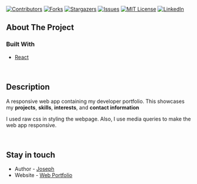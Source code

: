 <div id="top"></div>
<!--
*** Thanks for checking out the Best-README-Template. If you have a suggestion
*** that would make this better, please fork the repo and create a pull request
*** or simply open an issue with the tag "enhancement".
*** Don't forget to give the project a star!
*** Thanks again! Now go create something AMAZING! :D
-->



<!-- PROJECT SHIELDS -->
<!--
*** I'm using markdown "reference style" links for readability.
*** Reference links are enclosed in brackets [ ] instead of parentheses ( ).
*** See the bottom of this document for the declaration of the reference variables
*** for contributors-url, forks-url, etc. This is an optional, concise syntax you may use.
*** https://www.markdownguide.org/basic-syntax/#reference-style-links
-->
[![Contributors][contributors-shield]][contributors-url]
[![Forks][forks-shield]][forks-url]
[![Stargazers][stars-shield]][stars-url]
[![Issues][issues-shield]][issues-url]
[![MIT License][license-shield]][license-url]
[![LinkedIn][linkedin-shield]][linkedin-url]

<!-- ABOUT THE PROJECT -->
## About The Project

<!-- [![Product Name Screen Shot][product-screenshot]](https://kathulhur.github.io/dev-portfolio/) -->

### Built With
* [React](https://reactjs.org/)

<br />

## Description
A responsive web app containing my developer portfolio. This showcases my **projects**, **skills**, **interests**, and **contact information**
<br>

I used raw css in styling the webpage. Also, I use media queries to make the web app responsive.

<br />



## Stay in touch

- Author - [Joseph](https://github.com/kathulhur)
- Website - [Web Portfolio](https://kathulhur.github.io/dev-portfolio/)

    
[contributors-shield]: https://img.shields.io/github/contributors/kathulhur/dev-portfolio.svg?style=for-the-badge
[contributors-url]: https://github.com/kathulhur/dev-portfolio/graphs/contributors
[forks-shield]: https://img.shields.io/github/forks/kathulhur/dev-portfolio.svg?style=for-the-badge
[forks-url]: https://github.com/kathulhur/dev-portfolio/network/members
[stars-shield]: https://img.shields.io/github/stars/kathulhur/dev-portfolio.svg?style=for-the-badge
[stars-url]: https://github.com/kathulhur/dev-portfolio/stargazers
[issues-shield]: https://img.shields.io/github/issues/kathulhur/dev-portfolio.svg?style=for-the-badge
[issues-url]: https://github.com/kathulhur/dev-portfolio/issues
[license-shield]: https://img.shields.io/github/license/kathulhur/dev-portfolio.svg?style=for-the-badge
[license-url]: https://github.com/kathulhur/dev-portfolio/blob/master/LICENSE.txt
[linkedin-shield]: https://img.shields.io/badge/-LinkedIn-black.svg?style=for-the-badge&logo=linkedin&colorB=555
[linkedin-url]: https://linkedin.com/in/joseph-karl-crisostomo-aa009021b
[product-screenshot]: public/screenshot.png

